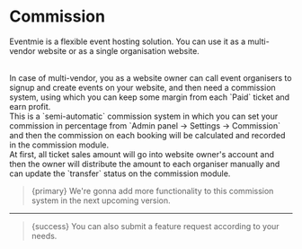 # Commission

Eventmie is a flexible event hosting solution. You can use it as a multi-vendor website or as a single organisation website. 

<br>
In case of multi-vendor, you as a website owner can call event organisers to signup and create events on your website, and then need a commission system, using which you can keep some margin from each `Paid` ticket and earn profit.

<br>
This is a `semi-automatic` commission system in which you can set your commission in percentage from `Admin panel -> Settings -> Commission` and then the commission on each booking will be calculated and recorded in the commission module.

<br>
At first, all ticket sales amount will go into website owner's account and then the owner will distribute the amount to each organiser manually and can update the `transfer` status on the commission module.


> {primary} We're gonna add more functionality to this commission system in the next upcoming version.

---

> {success} You can also submit a feature request according to your needs.